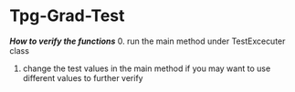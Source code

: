 # Tpg-Grad-Test

***How to verify the functions***
0. run the main method under TestExcecuter class
1. change the test values in the main method 
   if you may want to use different values to further verify
